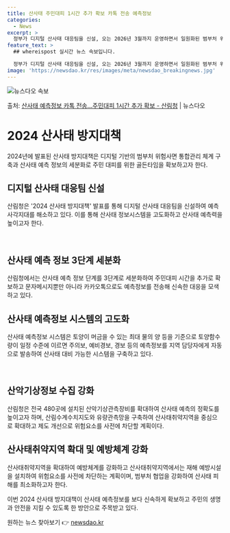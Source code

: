 ```yaml
---
title: 산사태 주민대피 1시간 추가 확보 카톡 전송 예측정보
categories:
  - News
excerpt: >
  정부가 디지털 산사태 대응팀을 신설, 오는 2026년 3월까지 운영하면서 일원화된 범부처 위험사면 통합관리체…
feature_text: >
  ## whereispost 실시간 뉴스 속보입니다.

  정부가 디지털 산사태 대응팀을 신설, 오는 2026년 3월까지 운영하면서 일원화된 범부처 위험사면 통합관리체…
image: 'https://newsdao.kr/res/images/meta/newsdao_breakingnews.jpg'
---
```


![뉴스다오 속보](https://newsdao.kr/res/images/meta/newsdao_breakingnews.jpg)

<p>출처: <a href="https://newsdao.kr/3811" rel="dofollow">산사태 예측정보 카톡 전송…주민대피 1시간 추가 확보 - 산림청</a> | 뉴스다오</p>

<h1>2024 산사태 방지대책</h1>

2024년에 발표된 산사태 방지대책은 디지털 기반의 범부처 위험사면 통합관리 체계 구축과 산사태 예측 정보의 세분화로 주민 대피를 위한 골든타임을 확보하고자 한다.

<h2>디지털 산사태 대응팀 신설</h2>
산림청은 '2024 산사태 방지대책' 발표를 통해 디지털 산사태 대응팀을 신설하여 예측 사각지대를 해소하고 있다. 이를 통해 산사태 정보시스템을 고도화하고 산사태 예측력을 높이고자 한다.

<p data-ke-size="size16">&nbsp;</p>

<h2>산사태 예측 정보 3단계 세분화</h2>
산림청에서는 산사태 예측 정보 단계를 3단계로 세분화하여 주민대피 시간을 추가로 확보하고 문자메시지뿐만 아니라 카카오톡으로도 예측정보를 전송해 신속한 대응을 모색하고 있다.

<h2>산사태 예측정보 시스템의 고도화</h2>
산사태 예측정보 시스템은 토양이 머금을 수 있는 최대 물의 양 등을 기준으로 토양함수량이 일정 수준에 이르면 주의보, 예비경보, 경보 등의 예측정보를 지역 담당자에게 자동으로 발송하여 산사태 대비 가능한 시스템을 구축하고 있다.

<p data-ke-size="size16">&nbsp;</p>

<h2>산악기상정보 수집 강화</h2>
산림청은 전국 480곳에 설치된 산악기상관측장비를 확대하여 산사태 예측의 정확도를 높이고자 하며, 산림수계수치지도와 유량관측망을 구축하여 산사태취약지역을 중심으로 확대하고 제도 개선으로 위험요소를 사전에 차단할 계획이다.

<h2>산사태취약지역 확대 및 예방체계 강화</h2>
산사태취약지역을 확대하여 예방체계를 강화하고 산사태취약지역에서는 재해 예방시설을 설치하여 위험요소를 사전에 차단하는 계획이며, 범부처 협업을 강화하여 산사태 피해를 최소화하고자 한다.

이번 2024 산사태 방지대책이 산사태 예측정보를 보다 신속하게 확보하고 주민의 생명과 안전을 지킬 수 있도록 한 방안으로 주목받고 있다. 

원하는 뉴스 찾아보기 👉 <a href="https://newsdao.kr" rel="dofollow">newsdao.kr</a>


